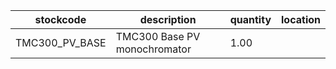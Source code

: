 |stockcode|description|quantity|location|
|---------|-----------|--------|--------|
|TMC300_PV_BASE|TMC300 Base PV monochromator|1.00||
